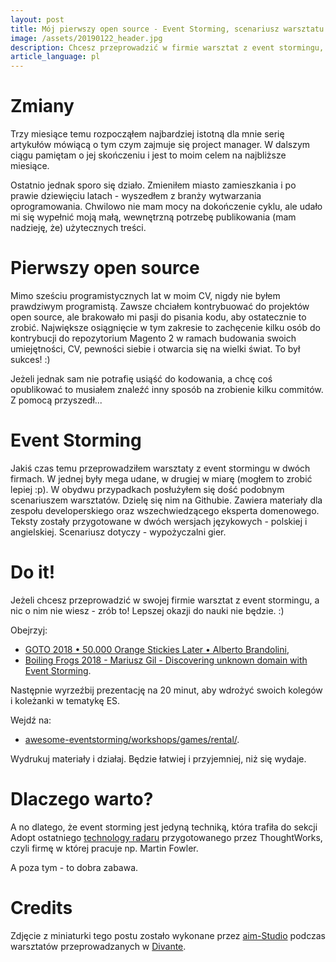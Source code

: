 ```yaml
---
layout: post
title: Mój pierwszy open source - Event Storming, scenariusz warsztatu
image: /assets/20190122_header.jpg
description: Chcesz przeprowadzić w firmie warsztat z event stormingu, a nie masz pomysłu na scenariusz? Udostępniam!
article_language: pl
---
```


# Zmiany

Trzy miesiące temu rozpocząłem najbardziej istotną dla mnie serię artykułów mówiącą o tym czym zajmuje się project manager. W dalszym ciągu pamiętam o jej skończeniu i jest to moim celem na najbliższe miesiące. 

Ostatnio jednak sporo się działo. Zmieniłem miasto zamieszkania i po prawie dziewięciu latach - wyszedłem z branży wytwarzania oprogramowania. Chwilowo nie mam mocy na dokończenie cyklu, ale udało mi się wypełnić moją małą, wewnętrzną potrzebę publikowania (mam nadzieję, że) użytecznych treści.

# Pierwszy open source

Mimo sześciu programistycznych lat w moim CV, nigdy nie byłem prawdziwym programistą. Zawsze chciałem kontrybuować do projektów open source, ale brakowało mi pasji do pisania kodu, aby ostatecznie to zrobić. Największe osiągnięcie w tym zakresie to zachęcenie kilku osób do kontrybucji do repozytorium Magento 2 w ramach budowania swoich umiejętności, CV, pewności siebie i otwarcia się na wielki świat. To był sukces! :)

Jeżeli jednak sam nie potrafię usiąść do kodowania, a chcę coś opublikować to musiałem znaleźć inny sposób na zrobienie kilku commitów. Z pomocą przyszedł...

# Event Storming

Jakiś czas temu przeprowadziłem warsztaty z event stormingu w dwóch firmach. W jednej były mega udane, w drugiej w miarę (mogłem to zrobić lepiej :p). W obydwu przypadkach posłużyłem się dość podobnym scenariuszem warsztatów. Dzielę się nim na Githubie. Zawiera materiały dla zespołu developerskiego oraz wszechwiedzącego eksperta domenowego. Teksty zostały przygotowane w dwóch wersjach językowych - polskiej i angielskiej. Scenariusz dotyczy - wypożyczalni gier.

# Do it!

Jeżeli chcesz przeprowadzić w swojej firmie warsztat z event stormingu, a nic o nim nie wiesz - zrób to! Lepszej okazji do nauki nie będzie. :)

Obejrzyj:
* [GOTO 2018 • 50.000 Orange Stickies Later • Alberto Brandolini](https://www.youtube.com/watch?v=NGXl1D-KwRI),
* [Boiling Frogs 2018 - Mariusz Gil - Discovering unknown domain with Event Storming](https://www.youtube.com/watch?v=dhoXYRqghws).

Następnie wyrzeźbij prezentację na 20 minut, aby wdrożyć swoich kolegów i koleżanki w tematykę ES. 

Wejdź na:

* [awesome-eventstorming/workshops/games/rental/](https://github.com/mariuszgil/awesome-eventstorming/tree/master/workshops/games/rental).

Wydrukuj materiały i działaj. Będzie łatwiej i przyjemniej, niż się wydaje.

# Dlaczego warto?

A no dlatego, że event storming jest jedyną techniką, która trafiła do sekcji Adopt ostatniego [technology radaru](https://www.thoughtworks.com/radar/techniques) przygotowanego przez ThoughtWorks, czyli firmę w której pracuje np. Martin Fowler. 

A poza tym - to dobra zabawa.

# Credits

Zdjęcie z miniaturki tego postu zostało wykonane przez [aim-Studio](https://aim-studio.pl/) podczas warsztatów przeprowadzanych w [Divante](https://divante.co/).

